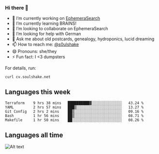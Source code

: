 ### Hi there 👋

<!--
**soulshake/soulshake** is a ✨ _special_ ✨ repository because its `README.md` (this file) appears on your GitHub profile.

Here are some ideas to get you started:

- 🔭 I’m currently working on ...
- 🌱 I’m currently learning ...
- 👯 I’m looking to collaborate on ...
- 🤔 I’m looking for help with ...
- 💬 Ask me about ...
- 📫 How to reach me: ...
- 😄 Pronouns: ...
- ⚡ Fun fact: ...
-->


- 🔭 I’m currently working on [EphemeraSearch](https://www.ephemerasearch.com/)
- 🌱 I’m currently learning BRAINS!
- 👯 I’m looking to collaborate on EphemeraSearch
- 🤔 I’m looking for help with German
- 💬 Ask me about old postcards, genealogy, hydroponics, lucid dreaming
- 📫 How to reach me: [@s0ulshake](https://twitter.com/soulshake)
- 😄 Pronouns: she/they
- ⚡ Fun fact: I <3 dumpsters

For details, run:

```
curl cv.soulshake.net
```

## Languages this week

<!--START_SECTION:waka-->
```text
Terraform    9 hrs 38 mins   ██████████▓░░░░░░░░░░░░░░   43.24 % 
YAML         2 hrs 57 mins   ███▒░░░░░░░░░░░░░░░░░░░░░   13.27 % 
Git Config   2 hrs 2 mins    ██▒░░░░░░░░░░░░░░░░░░░░░░   09.16 % 
Bash         1 hr 56 mins    ██▒░░░░░░░░░░░░░░░░░░░░░░   08.71 % 
Makefile     1 hr 50 mins    ██░░░░░░░░░░░░░░░░░░░░░░░   08.26 % 
```
<!--END_SECTION:waka-->

## Languages all time
![Alt text](https://wakatime.com/share/@aj/6aa10b67-a5e9-4fb1-acaf-8692f4385172.svg)
